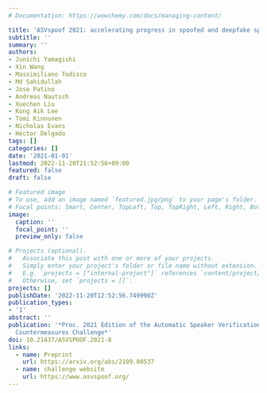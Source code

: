 ```yaml
---
# Documentation: https://wowchemy.com/docs/managing-content/

title: 'ASVspoof 2021: accelerating progress in spoofed and deepfake speech detection'
subtitle: ''
summary: ''
authors:
- Junichi Yamagishi
- Xin Wang
- Massimiliano Todisco
- Md Sahidullah
- Jose Patino
- Andreas Nautsch
- Xuechen Liu
- Kong Aik Lee
- Tomi Kinnunen
- Nicholas Evans
- Héctor Delgado
tags: []
categories: []
date: '2021-01-01'
lastmod: 2022-11-20T21:52:56+09:00
featured: false
draft: false

# Featured image
# To use, add an image named `featured.jpg/png` to your page's folder.
# Focal points: Smart, Center, TopLeft, Top, TopRight, Left, Right, BottomLeft, Bottom, BottomRight.
image:
  caption: ''
  focal_point: ''
  preview_only: false

# Projects (optional).
#   Associate this post with one or more of your projects.
#   Simply enter your project's folder or file name without extension.
#   E.g. `projects = ["internal-project"]` references `content/project/deep-learning/index.md`.
#   Otherwise, set `projects = []`.
projects: []
publishDate: '2022-11-20T12:52:56.749990Z'
publication_types:
- '1'
abstract: ''
publication: '*Proc. 2021 Edition of the Automatic Speaker Verification and Spoofing
  Countermeasures Challenge*'
doi: 10.21437/ASVSPOOF.2021-8
links:
  - name: Preprint
    url: https://arxiv.org/abs/2109.00537
  - name: challenge website
    url: https://www.asvspoof.org/
---
```

